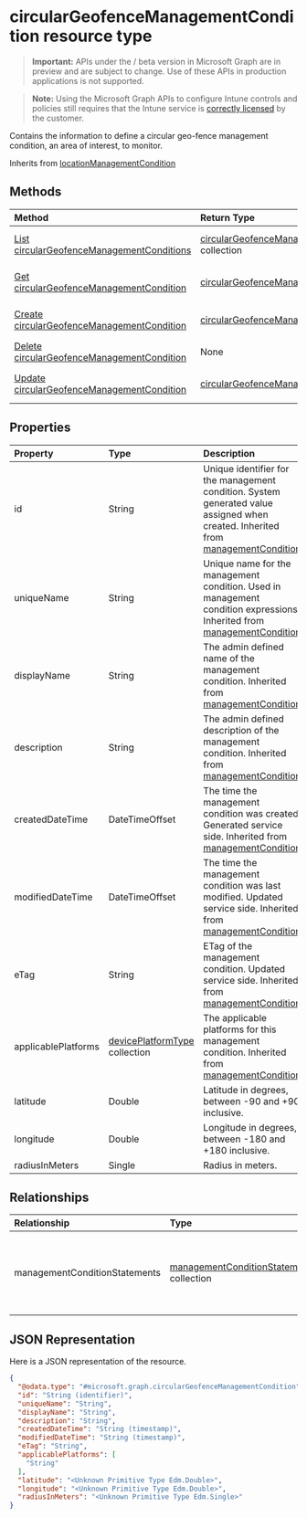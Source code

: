 ﻿# circularGeofenceManagementCondition resource type

> **Important:** APIs under the / beta version in Microsoft Graph are in preview and are subject to change. Use of these APIs in production applications is not supported.

> **Note:** Using the Microsoft Graph APIs to configure Intune controls and policies still requires that the Intune service is [correctly licensed](https://go.microsoft.com/fwlink/?linkid=839381) by the customer.

Contains the information to define a circular geo-fence management condition, an area of interest, to monitor.

Inherits from [locationManagementCondition](../resources/intune_fencing_locationmanagementcondition.md)

## Methods
|Method|Return Type|Description|
|:---|:---|:---|
|[List circularGeofenceManagementConditions](../api/intune_fencing_circulargeofencemanagementcondition_list.md)|[circularGeofenceManagementCondition](../resources/intune_fencing_circulargeofencemanagementcondition.md) collection|List properties and relationships of the [circularGeofenceManagementCondition](../resources/intune_fencing_circulargeofencemanagementcondition.md) objects.|
|[Get circularGeofenceManagementCondition](../api/intune_fencing_circulargeofencemanagementcondition_get.md)|[circularGeofenceManagementCondition](../resources/intune_fencing_circulargeofencemanagementcondition.md)|Read properties and relationships of the [circularGeofenceManagementCondition](../resources/intune_fencing_circulargeofencemanagementcondition.md) object.|
|[Create circularGeofenceManagementCondition](../api/intune_fencing_circulargeofencemanagementcondition_create.md)|[circularGeofenceManagementCondition](../resources/intune_fencing_circulargeofencemanagementcondition.md)|Create a new [circularGeofenceManagementCondition](../resources/intune_fencing_circulargeofencemanagementcondition.md) object.|
|[Delete circularGeofenceManagementCondition](../api/intune_fencing_circulargeofencemanagementcondition_delete.md)|None|Deletes a [circularGeofenceManagementCondition](../resources/intune_fencing_circulargeofencemanagementcondition.md).|
|[Update circularGeofenceManagementCondition](../api/intune_fencing_circulargeofencemanagementcondition_update.md)|[circularGeofenceManagementCondition](../resources/intune_fencing_circulargeofencemanagementcondition.md)|Update the properties of a [circularGeofenceManagementCondition](../resources/intune_fencing_circulargeofencemanagementcondition.md) object.|

## Properties
|Property|Type|Description|
|:---|:---|:---|
|id|String|Unique identifier for the management condition. System generated value assigned when created. Inherited from [managementCondition](../resources/intune_fencing_managementcondition.md)|
|uniqueName|String|Unique name for the management condition. Used in management condition expressions. Inherited from [managementCondition](../resources/intune_fencing_managementcondition.md)|
|displayName|String|The admin defined name of the management condition. Inherited from [managementCondition](../resources/intune_fencing_managementcondition.md)|
|description|String|The admin defined description of the management condition. Inherited from [managementCondition](../resources/intune_fencing_managementcondition.md)|
|createdDateTime|DateTimeOffset|The time the management condition was created. Generated service side. Inherited from [managementCondition](../resources/intune_fencing_managementcondition.md)|
|modifiedDateTime|DateTimeOffset|The time the management condition was last modified. Updated service side. Inherited from [managementCondition](../resources/intune_fencing_managementcondition.md)|
|eTag|String|ETag of the management condition. Updated service side. Inherited from [managementCondition](../resources/intune_fencing_managementcondition.md)|
|applicablePlatforms|[devicePlatformType](../resources/intune_shared_deviceplatformtype.md) collection|The applicable platforms for this management condition. Inherited from [managementCondition](../resources/intune_fencing_managementcondition.md)|
|latitude|Double|Latitude in degrees, between -90 and +90 inclusive.|
|longitude|Double|Longitude in degrees, between -180 and +180 inclusive.|
|radiusInMeters|Single|Radius in meters.|

## Relationships
|Relationship|Type|Description|
|:---|:---|:---|
|managementConditionStatements|[managementConditionStatement](../resources/intune_fencing_managementconditionstatement.md) collection|The management condition statements associated to the management condition. Inherited from [managementCondition](../resources/intune_fencing_managementcondition.md)|

## JSON Representation
Here is a JSON representation of the resource.
<!-- {
  "blockType": "resource",
  "keyProperty": "id",
  "@odata.type": "microsoft.graph.circularGeofenceManagementCondition"
}
-->
``` json
{
  "@odata.type": "#microsoft.graph.circularGeofenceManagementCondition",
  "id": "String (identifier)",
  "uniqueName": "String",
  "displayName": "String",
  "description": "String",
  "createdDateTime": "String (timestamp)",
  "modifiedDateTime": "String (timestamp)",
  "eTag": "String",
  "applicablePlatforms": [
    "String"
  ],
  "latitude": "<Unknown Primitive Type Edm.Double>",
  "longitude": "<Unknown Primitive Type Edm.Double>",
  "radiusInMeters": "<Unknown Primitive Type Edm.Single>"
}
```





